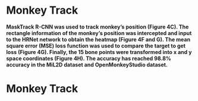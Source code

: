 # Monkey Track

**MaskTrack R-CNN was used to track monkey’s position (Figure 4C). The rectangle information of the monkey’s position was intercepted and 
input to the HRNet network to obtain the heatmap (Figure 4F and G). The mean square error (MSE) loss function was used to compare the target 
to get loss (Figure 4G). Finally, the 15 bone points were transformed into x and y space coordinates (Figure 4H). The accuracy has reached 98.8% 
accuracy in the MiL2D dataset and OpenMonkeyStudio dataset.**

# Monkey Track

